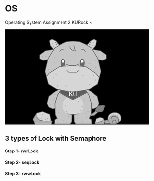 # OS
Operating System Assignment 2 KURock ~ <br/>


<img src = "kurock.png">

## 3 types of Lock with Semaphore


#### Step 1- rwrLock 
#### Step 2- seqLock 
#### Step 3- rwwLock 


